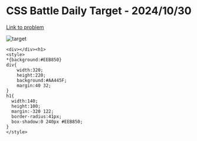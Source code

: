 # CSS Battle Daily Target - 2024/10/30

[Link to problem](https://cssbattle.dev/play/97NyxULfYa4ix7qUMBIA)

![target](https://firebasestorage.googleapis.com/v0/b/cssbattleapp.appspot.com/o/user%2Fe6YbeBahWNPT7VpE2rE2p85byxa2%2Ftargets%2Ftarget_nYeCftn.png?alt=media)


```
<div></div><h1>
<style>
*{background:#EEB850}
div{
    width:320;
    height:220;
    background:#AA445F;
    margin:40 32;
}
h1{
  width:140;
  height:100;
  margin:-320 122;
  border-radius:41px;
  box-shadow:0 240px #EEB850; 
}
</style>
```